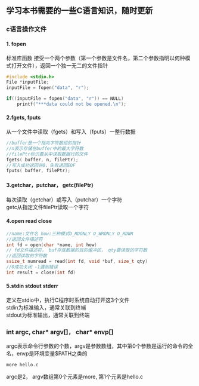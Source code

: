 
## 学习本书需要的一些C语言知识，随时更新

### c语言操作文件

#### 1. fopen
标准库函数 接受一个两个参数（第一个参数是文件名，第二个参数指明以何种模式打开文件），返回一个独一无二的文件指针

```c
#include <stdio.h>
File *inputFile;
inputFile = fopen("data", "r");

if((inputFile = fopen("data", "r")) == NULL)
    printf("***data could not be opened.\n");
```

#### 2.fgets, fputs
从一个文件中读取（fgets）和写入（fputs）一整行数据
```c
//buffer是一个指向字符数组的指针
//n表示存储在buffer中的最大字符数
//filePtr标识要从中读取数据行的文件
fgets( buffer, n, filePtr);
//写入成功返回非0，失败返回EOF
fputs( buffer, filePtr);
```

#### 3.getchar，putchar， getc(filePtr)
每次读取（getchar）或写入（putchar）一个字符  
getc从指定文件filePtr读取一个字符

#### 4.open read close
```c
//name:文件名 how:三种模式O_RDONLY O_WRONLY O_RDWR
//返回文件描述符
int fd = open(char *name, int how)
// fd文件描述符， buf存放数据的目的缓冲区， qty要读取的字符数
//返回读取的字符数
ssize_t numread = read(int fd, void *buf, size_t qty)
//0成功关闭 -1遇到错误
int result = close(int fd)

```


#### 5.stdin stdout stderr
定义在stdio中，执行C程序时系统自动打开这3个文件  
stdin为标准输入，通常关联到终端  
stdout为标准输出，通常关联到终端

### int argc, char* argv[]， char* envp[]
argc表示命令行参数的个数，argv是参数数组，其中第0个参数是运行的命令的全名，envp是环境变量$PATH之类的

```shell
more hello.c
```
argc是2， argv数组第0个元素是more, 第1个元素是hello.c
